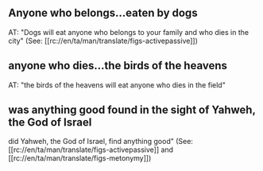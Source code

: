 ## Anyone who belongs...eaten by dogs ##

AT: "Dogs will eat anyone who belongs to your family and who dies in the city" (See: [[rc://en/ta/man/translate/figs-activepassive]])

## anyone who dies...the birds of the heavens ##

AT: "the birds of the heavens will eat anyone who dies in the field"

## was anything good found in the sight of Yahweh, the God of Israel ##

did Yahweh, the God of Israel, find anything good" (See: [[rc://en/ta/man/translate/figs-activepassive]] and [[rc://en/ta/man/translate/figs-metonymy]])
